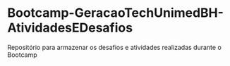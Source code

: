 # Bootcamp-GeracaoTechUnimedBH-AtividadesEDesafios
 Repositório para armazenar os desafios e atividades realizadas durante o Bootcamp
